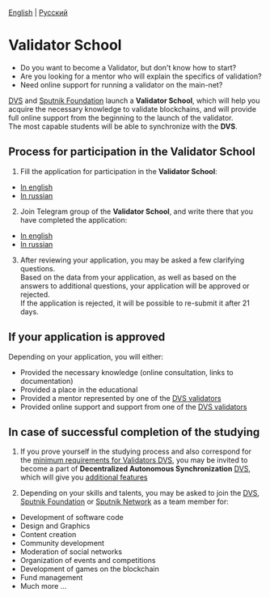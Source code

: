 [English](https://github.com/Distributed-Validators-Synctems/Validator-School/edit/main/README.md) | [Русский](https://github.com/Distributed-Validators-Synctems/Validator-School/blob/main/README_RUS.md) <br />

# Validator School

- Do you want to become a Validator, but don't know how to start?
- Are you looking for a mentor who will explain the specifics of validation?
- Need online support for running a validator on the main-net?

[DVS](https://github.com/Distributed-Validators-Synctems/Self-Identity) and [Sputnik Foundation](https://github.com/Sputnik-Foundation/About-Sputnik-Foundation) launch a **Validator School**, which will help you acquire the necessary knowledge to validate blockchains, and will provide full online support from the beginning to the launch of the validator. <br />
The most capable students will be able to synchronize with the **DVS**. <br />

## Process for participation in the Validator School

1. Fill the application for participation in the **Validator School**:
- [In english](https://forms.gle/RQHc9PoajDPvzL2r9)
- [In russian](https://forms.gle/eArf4m838dRFKqCd6)

2. Join Telegram group of the **Validator School**, and write there that you have completed the application:
- [In english](https://t.me/joinchat/hP6xVEGmwkU1NmVi)
- [In russian](https://t.me/joinchat/GPwaOPPzQA04MzNi)

3. After reviewing your application, you may be asked a few clarifying questions. <br />
Based on the data from your application, as well as based on the answers to additional questions, your application will be approved or rejected. <br />
If the application is rejected, it will be possible to re-submit it after 21 days. <br />

## If your application is approved

Depending on your application, you will either: <br />
- Provided the necessary knowledge (online consultation, links to documentation)
- Provided a place in the educational
- Provided a mentor represented by one of the [DVS validators](https://github.com/Distributed-Validators-Synctems/Self-Identity/blob/main/meet-our-validators.md)
- Provided online support and support from one of the [DVS validators](https://github.com/Distributed-Validators-Synctems/Self-Identity/blob/main/meet-our-validators.md)

## In case of successful completion of the studying

1. If you prove yourself in the studying process and also correspond for the [minimum requirements for Validators DVS](https://github.com/Distributed-Validators-Synctems/Synchronize-with-DVS), you may be invited to become a part of **Decentralized Autonomous Synchronization** [DVS](https://github.com/Distributed-Validators-Synctems/Self-Identity), which will give you [additional features](https://github.com/Distributed-Validators-Synctems/Synchronize-with-DVS)

2. Depending on your skills and talents, you may be asked to join the [DVS](https://github.com/Distributed-Validators-Synctems/Self-Identity), [Sputnik Foundation](https://github.com/Sputnik-Foundation/About-Sputnik-Foundation) or [Sputnik Network](https://github.com/SputnikNetwork/All-about-Sputnik) as a team member for:
- Development of software code
- Design and Graphics
- Content creation
- Community development
- Moderation of social networks
- Organization of events and competitions
- Development of games on the blockchain
- Fund management
- Much more ...

